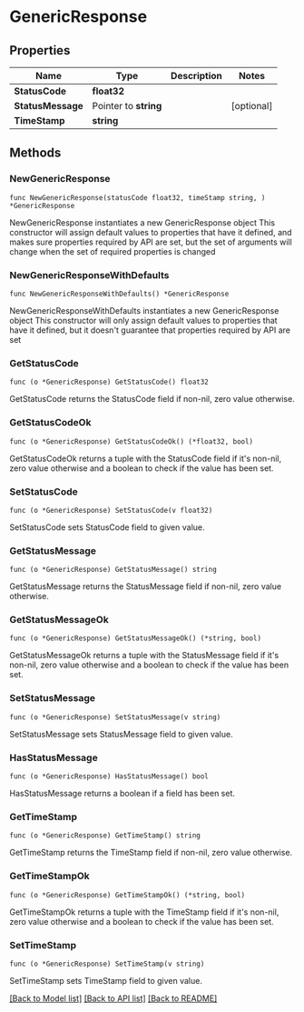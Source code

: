 # GenericResponse

## Properties

Name | Type | Description | Notes
------------ | ------------- | ------------- | -------------
**StatusCode** | **float32** |  | 
**StatusMessage** | Pointer to **string** |  | [optional] 
**TimeStamp** | **string** |  | 

## Methods

### NewGenericResponse

`func NewGenericResponse(statusCode float32, timeStamp string, ) *GenericResponse`

NewGenericResponse instantiates a new GenericResponse object
This constructor will assign default values to properties that have it defined,
and makes sure properties required by API are set, but the set of arguments
will change when the set of required properties is changed

### NewGenericResponseWithDefaults

`func NewGenericResponseWithDefaults() *GenericResponse`

NewGenericResponseWithDefaults instantiates a new GenericResponse object
This constructor will only assign default values to properties that have it defined,
but it doesn't guarantee that properties required by API are set

### GetStatusCode

`func (o *GenericResponse) GetStatusCode() float32`

GetStatusCode returns the StatusCode field if non-nil, zero value otherwise.

### GetStatusCodeOk

`func (o *GenericResponse) GetStatusCodeOk() (*float32, bool)`

GetStatusCodeOk returns a tuple with the StatusCode field if it's non-nil, zero value otherwise
and a boolean to check if the value has been set.

### SetStatusCode

`func (o *GenericResponse) SetStatusCode(v float32)`

SetStatusCode sets StatusCode field to given value.


### GetStatusMessage

`func (o *GenericResponse) GetStatusMessage() string`

GetStatusMessage returns the StatusMessage field if non-nil, zero value otherwise.

### GetStatusMessageOk

`func (o *GenericResponse) GetStatusMessageOk() (*string, bool)`

GetStatusMessageOk returns a tuple with the StatusMessage field if it's non-nil, zero value otherwise
and a boolean to check if the value has been set.

### SetStatusMessage

`func (o *GenericResponse) SetStatusMessage(v string)`

SetStatusMessage sets StatusMessage field to given value.

### HasStatusMessage

`func (o *GenericResponse) HasStatusMessage() bool`

HasStatusMessage returns a boolean if a field has been set.

### GetTimeStamp

`func (o *GenericResponse) GetTimeStamp() string`

GetTimeStamp returns the TimeStamp field if non-nil, zero value otherwise.

### GetTimeStampOk

`func (o *GenericResponse) GetTimeStampOk() (*string, bool)`

GetTimeStampOk returns a tuple with the TimeStamp field if it's non-nil, zero value otherwise
and a boolean to check if the value has been set.

### SetTimeStamp

`func (o *GenericResponse) SetTimeStamp(v string)`

SetTimeStamp sets TimeStamp field to given value.



[[Back to Model list]](../README.md#documentation-for-models) [[Back to API list]](../README.md#documentation-for-api-endpoints) [[Back to README]](../README.md)


